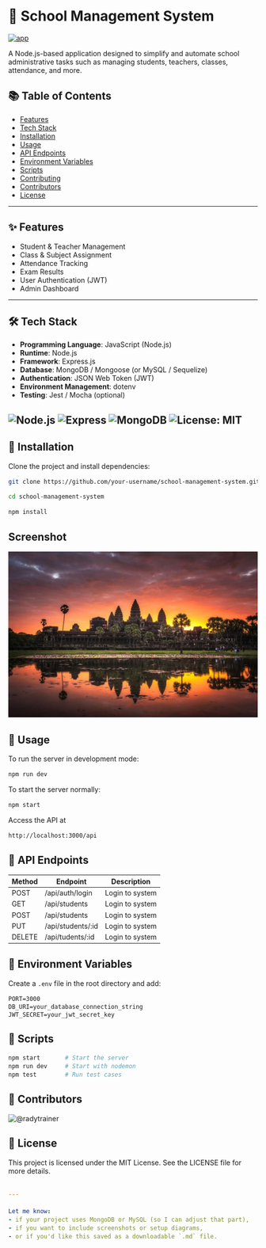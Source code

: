 # 🏫 School Management System
[![app](https://img.shields.io/badge/School_management_system-Administrator-green)](https://getbootstrap.com)

A Node.js-based application designed to simplify and automate school administrative tasks such as managing students, teachers, classes, attendance, and more.
## 📚 Table of Contents

- [Features](#features)
- [Tech Stack](#tech-stack)
- [Installation](#installation)
- [Usage](#usage)
- [API Endpoints](#api-endpoints)
- [Environment Variables](#environment-variables)
- [Scripts](#scripts)
- [Contributing](#contributing)
- [Contributors](#contributors)
- [License](#license)

---
## ✨ Features

- Student & Teacher Management
- Class & Subject Assignment
- Attendance Tracking
- Exam Results
- User Authentication (JWT)
- Admin Dashboard

---
## 🛠 Tech Stack

- **Programming Language**: JavaScript (Node.js)
- **Runtime**: Node.js
- **Framework**: Express.js
- **Database**: MongoDB / Mongoose (or MySQL / Sequelize)
- **Authentication**: JSON Web Token (JWT)
- **Environment Management**: dotenv
- **Testing**: Jest / Mocha (optional)

![Node.js](https://img.shields.io/badge/Node.js-18.x-green)
![Express](https://img.shields.io/badge/Express.js-Framework-blue)
![MongoDB](https://img.shields.io/badge/MongoDB-Database-brightgreen)
![License: MIT](https://img.shields.io/badge/license-MIT-blue.svg)
---

## 🚀 Installation

Clone the project and install dependencies:

```bash
git clone https://github.com/your-username/school-management-system.git
```
```bash
cd school-management-system
```

```bash
npm install
```

## Screenshot 
![Dashboard](image.png)

## 🔧 Usage 
To run the server in development mode:
```bash
npm run dev
```
To start the server normally:
```bash
npm start
```

Access the API at 
```bash
http://localhost:3000/api
```



## 📮 API Endpoints 
|Method | Endpoint            | Description       |
|-------|---------------------|-------------------|
| POST   |/api/auth/login      | Login to system   |
| GET   |/api/students      | Login to system   |
| POST   |/api/students      | Login to system   |
| PUT   |/api/students/:id      | Login to system   |
| DELETE   |/api/tudents/:id     | Login to system   |


## 🔑 Environment Variables
Create a `.env` file in the root directory and add:
```env
PORT=3000
DB_URI=your_database_connection_string
JWT_SECRET=your_jwt_secret_key
```
## 🧪 Scripts
```bash
npm start       # Start the server
npm run dev     # Start with nodemon
npm test        # Run test cases
```


## 👥 Contributors
![@radytrainer](https://contrib.rocks/image?repo=radytrainer/demo-readme-file)


## 📄 License
This project is licensed under the MIT License.
See the LICENSE file for more details.
```yaml

---

Let me know:
- if your project uses MongoDB or MySQL (so I can adjust that part),
- if you want to include screenshots or setup diagrams,
- or if you'd like this saved as a downloadable `.md` file.
```